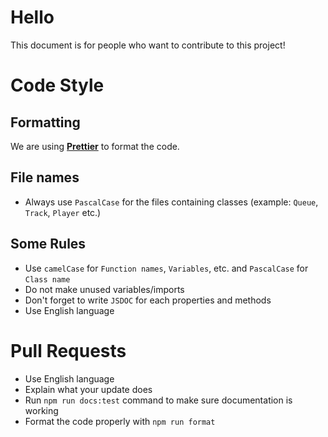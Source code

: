 # Hello
This document is for people who want to contribute to this project!

# Code Style

## Formatting
We are using **[Prettier](https://prettier.io)** to format the code.

## File names
- Always use `PascalCase` for the files containing classes (example: `Queue`, `Track`, `Player` etc.)

## Some Rules
- Use `camelCase` for `Function names`, `Variables`, etc. and `PascalCase` for `Class name`
- Do not make unused variables/imports
- Don't forget to write `JSDOC` for each properties and methods
- Use English language

# Pull Requests
- Use English language
- Explain what your update does
- Run `npm run docs:test` command to make sure documentation is working
- Format the code properly with `npm run format`